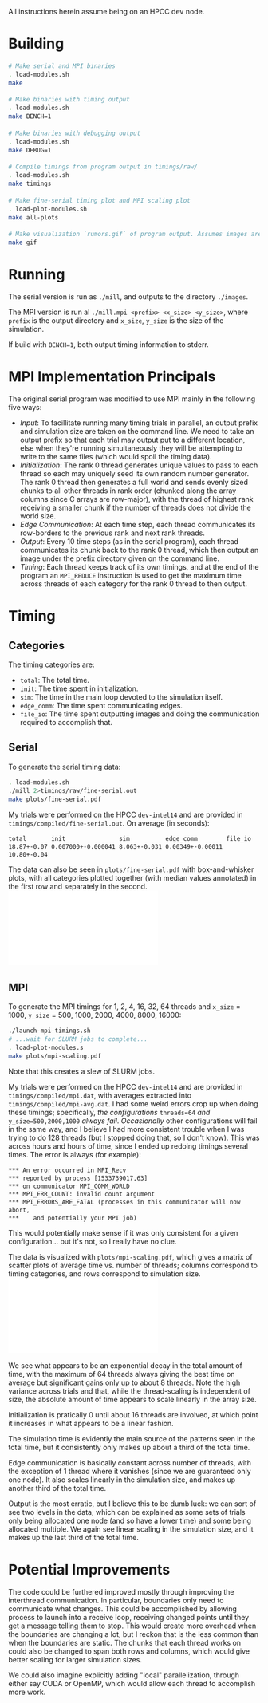 All instructions herein assume being on an HPCC dev node.

# Building
```bash
# Make serial and MPI binaries
. load-modules.sh
make

# Make binaries with timing output
. load-modules.sh
make BENCH=1

# Make binaries with debugging output
. load-modules.sh
make DEBUG=1

# Compile timings from program output in timings/raw/
. load-modules.sh
make timings

# Make fine-serial timing plot and MPI scaling plot
. load-plot-modules.sh
make all-plots

# Make visualization `rumors.gif` of program output. Assumes images are in ./images
make gif
```

# Running
The serial version is run as `./mill`, and outputs to the directory `./images`.

The MPI version is run al `./mill.mpi <prefix> <x_size> <y_size>`, where `prefix` is the
output directory and `x_size`, `y_size` is the size of the simulation.

If build with `BENCH=1`, both output timing information to stderr.

# MPI Implementation Principals
The original serial program was modified to use MPI mainly in the following five ways:
- *Input*: To facillitate running many timing trials in parallel, an output prefix and
  simulation size are taken on the command line. We need to take an output prefix so that each
  trial may output put to a different location, else when they're running simultaneously they
  will be attempting to write to the same files (which would spoil the timing data).
- *Initialization*: The rank 0 thread generates unique values to pass to each thread so each
  may uniquely seed its own random number generator. The rank 0 thread then generates a full
  world and sends evenly sized chunks to all other threads in rank order (chunked along the
  array columns since C arrays are row-major), with the thread of highest rank receiving a
  smaller chunk if the number of threads does not divide the world size.
- *Edge Communication*: At each time step, each thread communicates its row-borders to the
  previous rank and next rank threads.
- *Output*: Every 10 time steps (as in the serial program), each thread communicates its chunk
  back to the rank 0 thread, which then output an image under the prefix directory given on
  the command line.
- *Timing*: Each thread keeps track of its own timings, and at the end of the program an
  `MPI_REDUCE` instruction is used to get the maximum time across threads of each category for
  the rank 0 thread to then output.

# Timing
## Categories
The timing categories are:

- `total`: The total time.
- `init`: The time spent in initialization.
- `sim`: The time in the main loop devoted to the simulation itself.
- `edge_comm`: The time spent communicating edges.
- `file_io`: The time spent outputting images and doing the communication required to
  accomplish that.

## Serial
To generate the serial timing data:
```bash
. load-modules.sh
./mill 2>timings/raw/fine-serial.out
make plots/fine-serial.pdf
```
My trials were performed on the HPCC `dev-intel14` and are provided in
`timings/compiled/fine-serial.out`. On average (in seconds):
```
total       init               sim          edge_comm        file_io
18.87+-0.07 0.007000+-0.000041 8.063+-0.031 0.00349+-0.00011 10.80+-0.04
```
The data can also be seen in `plots/fine-serial.pdf` with box-and-whisker plots, with all
categories plotted together (with median values annotated) in the first row and separately in
the second.
![fine-serial](plots/fine-serial.pdf)

## MPI
To generate the MPI timings for 1, 2, 4, 16, 32, 64 threads and `x_size` = 1000, `y_size` =
500, 1000, 2000, 4000, 8000, 16000:
```bash
./launch-mpi-timings.sh
# ...wait for SLURM jobs to complete...
. load-plot-modules.s
make plots/mpi-scaling.pdf
```
Note that this creates a slew of SLURM jobs.

My trials were performed on the HPCC `dev-intel14` and are provided in
`timings/compiled/mpi.dat`, with averages extracted into `timings/compiled/mpi-avg.dat`. I had
some weird errors crop up when doing these timings; specifically, _the configurations_
`threads=64` _and_ `y_size=500,2000,1000` _always fail_.  *Occasionally* other configurations
will fail in the same way, and I believe I had more consistent trouble when I was trying to do
128 threads (but I stopped doing that, so I don't know). This was across hours and hours of
time, since I ended up redoing timings several times. The error is always (for example):
```
*** An error occurred in MPI_Recv
*** reported by process [1533739017,63]
*** on communicator MPI_COMM_WORLD
*** MPI_ERR_COUNT: invalid count argument
*** MPI_ERRORS_ARE_FATAL (processes in this communicator will now abort,
***    and potentially your MPI job)
```
This would potentially make sense if it was only consistent for a given configuration... but
it's not, so I really have no clue.

The data is visualized with `plots/mpi-scaling.pdf`, which gives a matrix of scatter plots of
average time vs. number of threads; columns correspond to timing categories, and rows
correspond to simulation size.
![mpi-scaling](plots/mpi-scaling.pdf)

We see what appears to be an exponential decay in the total amount of time, with the maximum
of 64 threads always giving the best time on average but significant gains only up to about 8
threads. Note the high variance across trials and that, while the thread-scaling is
independent of size, the absolute amount of time appears to scale linearly in the array size.

Initialization is pratically 0 until about 16 threads are involved, at which point it
increases in what appears to be a linear fashion.

The simulation time is evidently the main source of the patterns seen in the total time, but
it consistently only makes up about a third of the total time.

Edge communication is basically constant across number of threads, with the exception of 1
thread where it vanishes (since we are guaranteed only one node). It also scales linearly in
the simulation size, and makes up another third of the total time.

Output is the most erratic, but I believe this to be dumb luck: we can sort of see two levels
in the data, which can be explained as some sets of trials only being allocated one node (and
so have a lower time) and some being allocated multiple. We again see linear scaling in the
simulation size, and it makes up the last third of the total time.

# Potential Improvements
The code could be furthered improved mostly through improving the interthread communication.
In particular, boundaries only need to communicate what changes. This could be accomplished by
allowing process to launch into a receive loop, receiving changed points until they get a
message telling them to stop. This would create more overhead when the boundaries are changing
a lot, but I reckon that is the less common than when the boundaries are static.  The chunks
that each thread works on could also be changed to span both rows and columns, which would
give better scaling for larger simulation sizes.

We could also imagine explicitly adding "local" parallelization, through either say CUDA or
OpenMP, which would allow each thread to accomplish more work.
